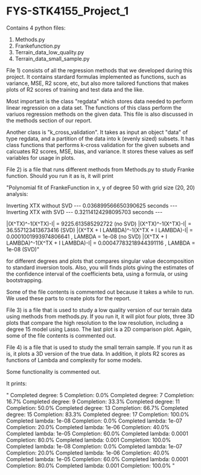 # FYS-STK4155_Project_1

Contains 4 python files:

1) Methods.py 
2) Frankefunction.py
3) Terrain_data_low_quality.py
4) Terrain_data_small_sample.py


File 1) consists of all the regression methods that we developed
during this project. It contains stardard formulas implemented as functions,
such as variance, MSE, R2 score, etc, but also more tailored functions
that makes plots of R2 scores of training and test data and the like.

Most important is the class "regdata" which stores data needed to perform
linear regression on a data set. The functions of this class perform the variuos
regression methods on the given data. This file is also discussed in the methods section of our report.

Another class is "k_cross_validation". It takes as input an object "data" of type regdata,
and a partition of the data into k (evenly sized) subsets. It has class functions that performs k-cross validation
for the given subsets and calcuates R2 scores, MSE, bias, and variance.
It stores these values as self variables for usage in plots.

File 2) is a file that runs different methods from Methods.py 
to study Franke function.  Should you run it as is, it will print

"Polynomial fit of FrankeFunction in x, y of degree  50  with grid size  (20, 20)  analysis:

Inverting XTX without SVD --- 0.036899566650390625 seconds ---
Inverting XTX with SVD --- 0.32114124298095703 seconds ---

|(X^TX)^-1(X^TX)-I| =  9225.613585292722  (no SVD)
|(X^TX)^-1(X^TX)-I| =  36.557123413673416  (SVD)
|(X^TX + I LAMBDA)^-1(X^TX + I LAMBDA)-I| =  0.0001001993974806641 , LAMBDA =  1e-08  (no SVD)
|(X^TX + I LAMBDA)^-1(X^TX + I LAMBDA)-I| =  0.00047783218944391116 , LAMBDA =  1e-08  (SVD)"

for different degrees and plots that compares singular value decomposition to
standard inversion tools. Also, you will finds plots giving the estimates of the
confidence interval of the coefficients beta, using a formula, or using bootstrapping.

Some of the file contents is commented out because it takes a while to run. We used
these parts to create plots for the report.

File 3) is a file that is used to study a low quality version of our terrain data using
methods from methods.py. If you run it, it will plot four plots, three 3D plots
that compare the high resolution to the low resolution, including a degree 15 model using Lasso.
The last plot is a 2D comparison plot. Again, some of the file contents is commented out.

File 4) is a file that is used to study the small terrain sample. If you run it as is,
it plots a 3D version of the true data. In addition, it plots R2 scores as functions of Lambda and
complexity for some models.

Some functionality is commented out.

It prints:

"
Completed degree:  5  Completion: 0.0%
Completed degree:  7  Completion: 16.7%
Completed degree:  9  Completion: 33.3%
Completed degree:  11  Completion: 50.0%
Completed degree:  13  Completion: 66.7%
Completed degree:  15  Completion: 83.3%
Completed degree:  17  Completion: 100.0%
Completed lambda:  1e-08  Completion: 0.0%
Completed lambda:  1e-07  Completion: 20.0%
Completed lambda:  1e-06  Completion: 40.0%
Completed lambda:  1e-05  Completion: 60.0%
Completed lambda:  0.0001  Completion: 80.0%
Completed lambda:  0.001  Completion: 100.0%
Completed lambda:  1e-08  Completion: 0.0%
Completed lambda:  1e-07  Completion: 20.0%
Completed lambda:  1e-06  Completion: 40.0%
Completed lambda:  1e-05  Completion: 60.0%
Completed lambda:  0.0001  Completion: 80.0%
Completed lambda:  0.001  Completion: 100.0%
"

